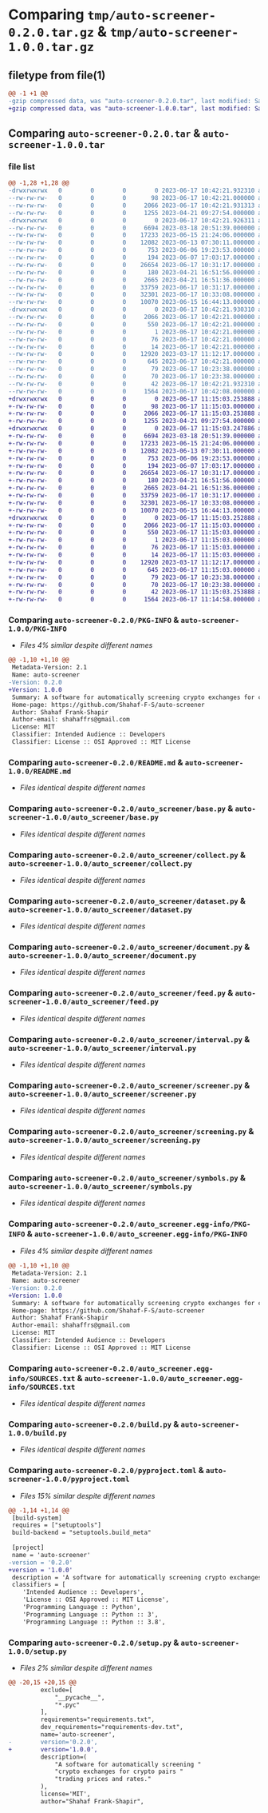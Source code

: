 # Comparing `tmp/auto-screener-0.2.0.tar.gz` & `tmp/auto-screener-1.0.0.tar.gz`

## filetype from file(1)

```diff
@@ -1 +1 @@
-gzip compressed data, was "auto-screener-0.2.0.tar", last modified: Sat Jun 17 10:42:21 2023, max compression
+gzip compressed data, was "auto-screener-1.0.0.tar", last modified: Sat Jun 17 11:15:03 2023, max compression
```

## Comparing `auto-screener-0.2.0.tar` & `auto-screener-1.0.0.tar`

### file list

```diff
@@ -1,28 +1,28 @@
-drwxrwxrwx   0        0        0        0 2023-06-17 10:42:21.932310 auto-screener-0.2.0/
--rw-rw-rw-   0        0        0       98 2023-06-17 10:42:21.000000 auto-screener-0.2.0/MANIFEST.in
--rw-rw-rw-   0        0        0     2066 2023-06-17 10:42:21.931313 auto-screener-0.2.0/PKG-INFO
--rw-rw-rw-   0        0        0     1255 2023-04-21 09:27:54.000000 auto-screener-0.2.0/README.md
-drwxrwxrwx   0        0        0        0 2023-06-17 10:42:21.926311 auto-screener-0.2.0/auto_screener/
--rw-rw-rw-   0        0        0     6694 2023-03-18 20:51:39.000000 auto-screener-0.2.0/auto_screener/base.py
--rw-rw-rw-   0        0        0    17233 2023-06-15 21:24:06.000000 auto-screener-0.2.0/auto_screener/collect.py
--rw-rw-rw-   0        0        0    12082 2023-06-13 07:30:11.000000 auto-screener-0.2.0/auto_screener/dataset.py
--rw-rw-rw-   0        0        0      753 2023-06-06 19:23:53.000000 auto-screener-0.2.0/auto_screener/document.py
--rw-rw-rw-   0        0        0      194 2023-06-07 17:03:17.000000 auto-screener-0.2.0/auto_screener/exchanges.py
--rw-rw-rw-   0        0        0    26654 2023-06-17 10:31:17.000000 auto-screener-0.2.0/auto_screener/feed.py
--rw-rw-rw-   0        0        0      180 2023-04-21 16:51:56.000000 auto-screener-0.2.0/auto_screener/hints.py
--rw-rw-rw-   0        0        0     2665 2023-04-21 16:51:36.000000 auto-screener-0.2.0/auto_screener/interval.py
--rw-rw-rw-   0        0        0    33759 2023-06-17 10:31:17.000000 auto-screener-0.2.0/auto_screener/screener.py
--rw-rw-rw-   0        0        0    32301 2023-06-17 10:33:08.000000 auto-screener-0.2.0/auto_screener/screening.py
--rw-rw-rw-   0        0        0    10070 2023-06-15 16:44:13.000000 auto-screener-0.2.0/auto_screener/symbols.py
-drwxrwxrwx   0        0        0        0 2023-06-17 10:42:21.930310 auto-screener-0.2.0/auto_screener.egg-info/
--rw-rw-rw-   0        0        0     2066 2023-06-17 10:42:21.000000 auto-screener-0.2.0/auto_screener.egg-info/PKG-INFO
--rw-rw-rw-   0        0        0      550 2023-06-17 10:42:21.000000 auto-screener-0.2.0/auto_screener.egg-info/SOURCES.txt
--rw-rw-rw-   0        0        0        1 2023-06-17 10:42:21.000000 auto-screener-0.2.0/auto_screener.egg-info/dependency_links.txt
--rw-rw-rw-   0        0        0       76 2023-06-17 10:42:21.000000 auto-screener-0.2.0/auto_screener.egg-info/requires.txt
--rw-rw-rw-   0        0        0       14 2023-06-17 10:42:21.000000 auto-screener-0.2.0/auto_screener.egg-info/top_level.txt
--rw-rw-rw-   0        0        0    12920 2023-03-17 11:12:17.000000 auto-screener-0.2.0/build.py
--rw-rw-rw-   0        0        0      645 2023-06-17 10:42:21.000000 auto-screener-0.2.0/pyproject.toml
--rw-rw-rw-   0        0        0       79 2023-06-17 10:23:38.000000 auto-screener-0.2.0/requirements-dev.txt
--rw-rw-rw-   0        0        0       70 2023-06-17 10:23:38.000000 auto-screener-0.2.0/requirements.txt
--rw-rw-rw-   0        0        0       42 2023-06-17 10:42:21.932310 auto-screener-0.2.0/setup.cfg
--rw-rw-rw-   0        0        0     1564 2023-06-17 10:42:08.000000 auto-screener-0.2.0/setup.py
+drwxrwxrwx   0        0        0        0 2023-06-17 11:15:03.253888 auto-screener-1.0.0/
+-rw-rw-rw-   0        0        0       98 2023-06-17 11:15:03.000000 auto-screener-1.0.0/MANIFEST.in
+-rw-rw-rw-   0        0        0     2066 2023-06-17 11:15:03.253888 auto-screener-1.0.0/PKG-INFO
+-rw-rw-rw-   0        0        0     1255 2023-04-21 09:27:54.000000 auto-screener-1.0.0/README.md
+drwxrwxrwx   0        0        0        0 2023-06-17 11:15:03.247886 auto-screener-1.0.0/auto_screener/
+-rw-rw-rw-   0        0        0     6694 2023-03-18 20:51:39.000000 auto-screener-1.0.0/auto_screener/base.py
+-rw-rw-rw-   0        0        0    17233 2023-06-15 21:24:06.000000 auto-screener-1.0.0/auto_screener/collect.py
+-rw-rw-rw-   0        0        0    12082 2023-06-13 07:30:11.000000 auto-screener-1.0.0/auto_screener/dataset.py
+-rw-rw-rw-   0        0        0      753 2023-06-06 19:23:53.000000 auto-screener-1.0.0/auto_screener/document.py
+-rw-rw-rw-   0        0        0      194 2023-06-07 17:03:17.000000 auto-screener-1.0.0/auto_screener/exchanges.py
+-rw-rw-rw-   0        0        0    26654 2023-06-17 10:31:17.000000 auto-screener-1.0.0/auto_screener/feed.py
+-rw-rw-rw-   0        0        0      180 2023-04-21 16:51:56.000000 auto-screener-1.0.0/auto_screener/hints.py
+-rw-rw-rw-   0        0        0     2665 2023-04-21 16:51:36.000000 auto-screener-1.0.0/auto_screener/interval.py
+-rw-rw-rw-   0        0        0    33759 2023-06-17 10:31:17.000000 auto-screener-1.0.0/auto_screener/screener.py
+-rw-rw-rw-   0        0        0    32301 2023-06-17 10:33:08.000000 auto-screener-1.0.0/auto_screener/screening.py
+-rw-rw-rw-   0        0        0    10070 2023-06-15 16:44:13.000000 auto-screener-1.0.0/auto_screener/symbols.py
+drwxrwxrwx   0        0        0        0 2023-06-17 11:15:03.252888 auto-screener-1.0.0/auto_screener.egg-info/
+-rw-rw-rw-   0        0        0     2066 2023-06-17 11:15:03.000000 auto-screener-1.0.0/auto_screener.egg-info/PKG-INFO
+-rw-rw-rw-   0        0        0      550 2023-06-17 11:15:03.000000 auto-screener-1.0.0/auto_screener.egg-info/SOURCES.txt
+-rw-rw-rw-   0        0        0        1 2023-06-17 11:15:03.000000 auto-screener-1.0.0/auto_screener.egg-info/dependency_links.txt
+-rw-rw-rw-   0        0        0       76 2023-06-17 11:15:03.000000 auto-screener-1.0.0/auto_screener.egg-info/requires.txt
+-rw-rw-rw-   0        0        0       14 2023-06-17 11:15:03.000000 auto-screener-1.0.0/auto_screener.egg-info/top_level.txt
+-rw-rw-rw-   0        0        0    12920 2023-03-17 11:12:17.000000 auto-screener-1.0.0/build.py
+-rw-rw-rw-   0        0        0      645 2023-06-17 11:15:03.000000 auto-screener-1.0.0/pyproject.toml
+-rw-rw-rw-   0        0        0       79 2023-06-17 10:23:38.000000 auto-screener-1.0.0/requirements-dev.txt
+-rw-rw-rw-   0        0        0       70 2023-06-17 10:23:38.000000 auto-screener-1.0.0/requirements.txt
+-rw-rw-rw-   0        0        0       42 2023-06-17 11:15:03.253888 auto-screener-1.0.0/setup.cfg
+-rw-rw-rw-   0        0        0     1564 2023-06-17 11:14:58.000000 auto-screener-1.0.0/setup.py
```

### Comparing `auto-screener-0.2.0/PKG-INFO` & `auto-screener-1.0.0/PKG-INFO`

 * *Files 4% similar despite different names*

```diff
@@ -1,10 +1,10 @@
 Metadata-Version: 2.1
 Name: auto-screener
-Version: 0.2.0
+Version: 1.0.0
 Summary: A software for automatically screening crypto exchanges for crypto pairs trading prices and rates.
 Home-page: https://github.com/Shahaf-F-S/auto-screener
 Author: Shahaf Frank-Shapir
 Author-email: shahaffrs@gmail.com
 License: MIT
 Classifier: Intended Audience :: Developers
 Classifier: License :: OSI Approved :: MIT License
```

### Comparing `auto-screener-0.2.0/README.md` & `auto-screener-1.0.0/README.md`

 * *Files identical despite different names*

### Comparing `auto-screener-0.2.0/auto_screener/base.py` & `auto-screener-1.0.0/auto_screener/base.py`

 * *Files identical despite different names*

### Comparing `auto-screener-0.2.0/auto_screener/collect.py` & `auto-screener-1.0.0/auto_screener/collect.py`

 * *Files identical despite different names*

### Comparing `auto-screener-0.2.0/auto_screener/dataset.py` & `auto-screener-1.0.0/auto_screener/dataset.py`

 * *Files identical despite different names*

### Comparing `auto-screener-0.2.0/auto_screener/document.py` & `auto-screener-1.0.0/auto_screener/document.py`

 * *Files identical despite different names*

### Comparing `auto-screener-0.2.0/auto_screener/feed.py` & `auto-screener-1.0.0/auto_screener/feed.py`

 * *Files identical despite different names*

### Comparing `auto-screener-0.2.0/auto_screener/interval.py` & `auto-screener-1.0.0/auto_screener/interval.py`

 * *Files identical despite different names*

### Comparing `auto-screener-0.2.0/auto_screener/screener.py` & `auto-screener-1.0.0/auto_screener/screener.py`

 * *Files identical despite different names*

### Comparing `auto-screener-0.2.0/auto_screener/screening.py` & `auto-screener-1.0.0/auto_screener/screening.py`

 * *Files identical despite different names*

### Comparing `auto-screener-0.2.0/auto_screener/symbols.py` & `auto-screener-1.0.0/auto_screener/symbols.py`

 * *Files identical despite different names*

### Comparing `auto-screener-0.2.0/auto_screener.egg-info/PKG-INFO` & `auto-screener-1.0.0/auto_screener.egg-info/PKG-INFO`

 * *Files 4% similar despite different names*

```diff
@@ -1,10 +1,10 @@
 Metadata-Version: 2.1
 Name: auto-screener
-Version: 0.2.0
+Version: 1.0.0
 Summary: A software for automatically screening crypto exchanges for crypto pairs trading prices and rates.
 Home-page: https://github.com/Shahaf-F-S/auto-screener
 Author: Shahaf Frank-Shapir
 Author-email: shahaffrs@gmail.com
 License: MIT
 Classifier: Intended Audience :: Developers
 Classifier: License :: OSI Approved :: MIT License
```

### Comparing `auto-screener-0.2.0/auto_screener.egg-info/SOURCES.txt` & `auto-screener-1.0.0/auto_screener.egg-info/SOURCES.txt`

 * *Files identical despite different names*

### Comparing `auto-screener-0.2.0/build.py` & `auto-screener-1.0.0/build.py`

 * *Files identical despite different names*

### Comparing `auto-screener-0.2.0/pyproject.toml` & `auto-screener-1.0.0/pyproject.toml`

 * *Files 15% similar despite different names*

```diff
@@ -1,14 +1,14 @@
 [build-system]
 requires = ["setuptools"]
 build-backend = "setuptools.build_meta"
 
 [project]
 name = 'auto-screener'
-version = '0.2.0'
+version = '1.0.0'
 description = 'A software for automatically screening crypto exchanges for crypto pairs trading prices and rates.'
 classifiers = [
 	'Intended Audience :: Developers',
 	'License :: OSI Approved :: MIT License',
 	'Programming Language :: Python',
 	'Programming Language :: Python :: 3',
 	'Programming Language :: Python :: 3.8',
```

### Comparing `auto-screener-0.2.0/setup.py` & `auto-screener-1.0.0/setup.py`

 * *Files 2% similar despite different names*

```diff
@@ -20,15 +20,15 @@
         exclude=[
             "__pycache__",
             "*.pyc"
         ],
         requirements="requirements.txt",
         dev_requirements="requirements-dev.txt",
         name='auto-screener',
-        version='0.2.0',
+        version='1.0.0',
         description=(
             "A software for automatically screening "
             "crypto exchanges for crypto pairs "
             "trading prices and rates."
         ),
         license='MIT',
         author="Shahaf Frank-Shapir",
```

